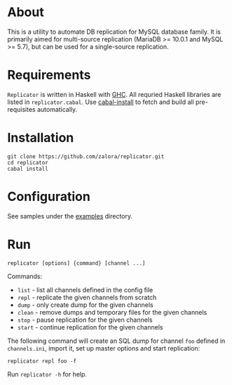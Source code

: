 About
=====
This is a utility to automate DB replication for
MySQL database family. It is primarily aimed for multi-source
replication (MariaDB >= 10.0.1 and MySQL >= 5.7),
but can be used for a single-source replication.

Requirements
============
`Replicator` is written in Haskell with [GHC](http://www.haskell.org/ghc/).
All requried Haskell libraries are listed in `replicator.cabal`.
Use [cabal-install](http://www.haskell.org/haskellwiki/Cabal-Install)
to fetch and build all pre-requisites automatically.

Installation
============
    git clone https://github.com/zalora/replicator.git
    cd replicator
    cabal install

Configuration
=============
See samples under the [examples](examples) directory.

Run
===

    replicator [options] {command} [channel ...]

Commands:

  * `list`   - list all channels defined in the config file
  * `repl`   - replicate the given channels from scratch
  * `dump`   - only create dump for the given channels
  * `clean`  - remove dumps and temporary files for the given channels
  * `stop`   - pause replication for the given channels
  * `start`  - continue replication for the given channels

The following command will create an SQL dump for channel `foo` defined in
`channels.ini`, import it, set up master options and start replication:

    replicator repl foo -f

Run `replicator -h` for help.

